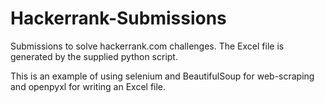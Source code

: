 # Hackerrank-Submissions
Submissions to solve hackerrank.com challenges. The Excel file is generated by the supplied python script.

This is an example of using selenium and BeautifulSoup for web-scraping and openpyxl for writing an Excel file.
